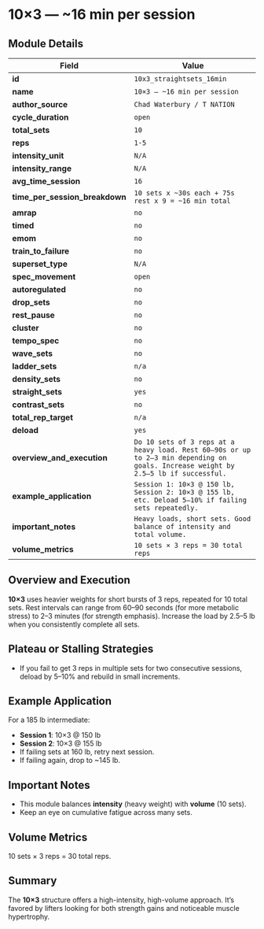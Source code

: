 # 10×3 — ~16 min per session

## Module Details

| Field                          | Value                                                                                                                               |
| ------------------------------ | ----------------------------------------------------------------------------------------------------------------------------------- |
| **id**                         | `10x3_straightsets_16min`                                                                                                           |
| **name**                       | `10×3 — ~16 min per session`                                                                                                        |
| **author_source**              | `Chad Waterbury / T NATION`                                                                                                         |
| **cycle_duration**             | `open`                                                                                                                              |
| **total_sets**                 | `10`                                                                                                                                |
| **reps**                       | `1-5`                                                                                                                               |
| **intensity_unit**             | `N/A`                                                                                                                               |
| **intensity_range**            | `N/A`                                                                                                                               |
| **avg_time_session**           | `16`                                                                                                                                |
| **time_per_session_breakdown** | `10 sets x ~30s each + 75s rest x 9 = ~16 min total`                                                                                |
| **amrap**                      | `no`                                                                                                                                |
| **timed**                      | `no`                                                                                                                                |
| **emom**                       | `no`                                                                                                                                |
| **train_to_failure**           | `no`                                                                                                                                |
| **superset_type**              | `N/A`                                                                                                                               |
| **spec_movement**              | `open`                                                                                                                              |
| **autoregulated**              | `no`                                                                                                                                |
| **drop_sets**                  | `no`                                                                                                                                |
| **rest_pause**                 | `no`                                                                                                                                |
| **cluster**                    | `no`                                                                                                                                |
| **tempo_spec**                 | `no`                                                                                                                                |
| **wave_sets**                  | `no`                                                                                                                                |
| **ladder_sets**                | `n/a`                                                                                                                               |
| **density_sets**               | `no`                                                                                                                                |
| **straight_sets**              | `yes`                                                                                                                               |
| **contrast_sets**              | `no`                                                                                                                                |
| **total_rep_target**           | `n/a`                                                                                                                               |
| **deload**                     | `yes`                                                                                                                               |
| **overview_and_execution**     | `Do 10 sets of 3 reps at a heavy load. Rest 60–90s or up to 2–3 min depending on goals. Increase weight by 2.5–5 lb if successful.` |
| **example_application**        | `Session 1: 10×3 @ 150 lb, Session 2: 10×3 @ 155 lb, etc. Deload 5–10% if failing sets repeatedly.`                                 |
| **important_notes**            | `Heavy loads, short sets. Good balance of intensity and total volume.`                                                              |
| **volume_metrics**             | `10 sets × 3 reps = 30 total reps`                                                                                                  |

## Overview and Execution

**10×3** uses heavier weights for short bursts of 3 reps, repeated for 10 total sets. Rest intervals can range from 60–90 seconds (for more metabolic stress) to 2–3 minutes (for strength emphasis). Increase the load by 2.5–5 lb when you consistently complete all sets.

## Plateau or Stalling Strategies

- If you fail to get 3 reps in multiple sets for two consecutive sessions, deload by 5–10% and rebuild in small increments.

## Example Application

For a 185 lb intermediate:

- **Session 1**: 10×3 @ 150 lb
- **Session 2**: 10×3 @ 155 lb
- If failing sets at 160 lb, retry next session.
- If failing again, drop to ~145 lb.

## Important Notes

- This module balances **intensity** (heavy weight) with **volume** (10 sets).
- Keep an eye on cumulative fatigue across many sets.

## Volume Metrics

10 sets × 3 reps = 30 total reps.

## Summary

The **10×3** structure offers a high-intensity, high-volume approach. It’s favored by lifters looking for both strength gains and noticeable muscle hypertrophy.